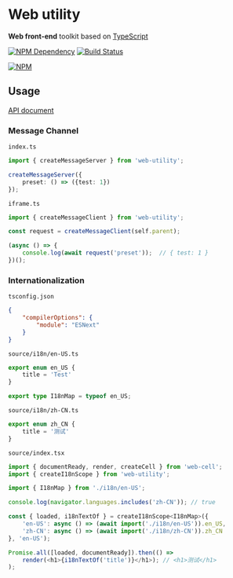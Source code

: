 # Web utility

**Web front-end** toolkit based on [TypeScript][1]

[![NPM Dependency](https://david-dm.org/EasyWebApp/web-utility.svg)][2]
[![Build Status](https://travis-ci.com/EasyWebApp/web-utility.svg)][3]

[![NPM](https://nodei.co/npm/web-utility.png?downloads=true&downloadRank=true&stars=true)][4]

## Usage

[API document](https://web-cell.dev/web-utility/)

### Message Channel

`index.ts`

```TypeScript
import { createMessageServer } from 'web-utility';

createMessageServer({
    preset: () => ({test: 1})
});
```

`iframe.ts`

```TypeScript
import { createMessageClient } from 'web-utility';

const request = createMessageClient(self.parent);

(async () => {
    console.log(await request('preset'));  // { test: 1 }
})();
```

### Internationalization

`tsconfig.json`

```json
{
    "compilerOptions": {
        "module": "ESNext"
    }
}
```

`source/i18n/en-US.ts`

```typescript
export enum en_US {
    title = 'Test'
}

export type I18nMap = typeof en_US;
```

`source/i18n/zh-CN.ts`

```typescript
export enum zh_CN {
    title = '测试'
}
```

`source/index.tsx`

```javascript
import { documentReady, render, createCell } from 'web-cell';
import { createI18nScope } from 'web-utility';

import { I18nMap } from './i18n/en-US';

console.log(navigator.languages.includes('zh-CN')); // true

const { loaded, i18nTextOf } = createI18nScope<I18nMap>({
    'en-US': async () => (await import('./i18n/en-US')).en_US,
    'zh-CN': async () => (await import('./i18n/zh-CN')).zh_CN
}, 'en-US');

Promise.all([loaded, documentReady]).then(() =>
    render(<h1>{i18nTextOf('title')}</h1>); // <h1>测试</h1>
);
```

[1]: https://www.typescriptlang.org/
[2]: https://david-dm.org/EasyWebApp/web-utility
[3]: https://travis-ci.com/EasyWebApp/web-utility
[4]: https://nodei.co/npm/web-utility/
